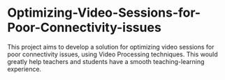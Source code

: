 # Optimizing-Video-Sessions-for-Poor-Connectivity-issues
This project aims to develop a solution for optimizing video sessions for poor connectivity issues, using Video Processing techniques. This would greatly help teachers and students have a smooth teaching-learning experience.  
